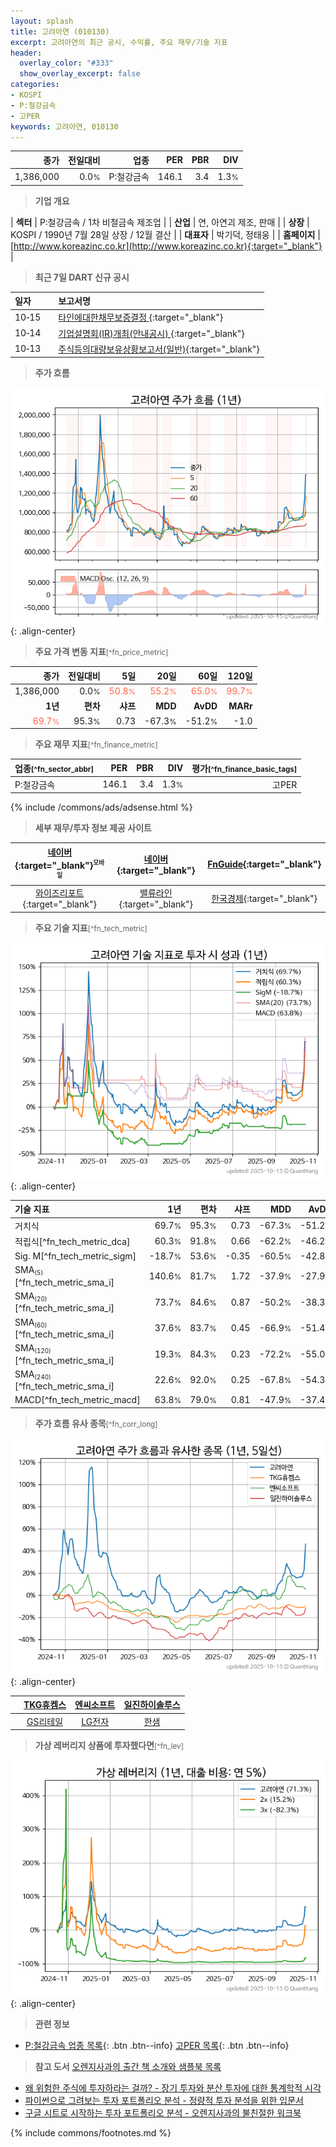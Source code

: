 ```yaml
---
layout: splash
title: 고려아연 (010130)
excerpt: 고려아연의 최근 공시, 수익률, 주요 재무/기술 지표
header:
  overlay_color: "#333"
  show_overlay_excerpt: false
categories:
- KOSPI
- P:철강금속
- 고PER
keywords: 고려아연, 010130
---
```


| **종가** | **전일대비** | **업종** | **PER** | **PBR** | **DIV** |
| -------: | -----------: | -------: | ------: | ------: | ------: |
| 1,386,000 | 0.0<small>%</small> | P:철강금속 | 146.1 | 3.4 | 1.3<small>%</small> |

<!-- more -->


> **기업 개요**<a id="company"></a>

| <span style="white-space:nowrap;">**섹터**</span> | P:철강금속 / 1차 비철금속 제조업 |
| <span style="white-space:nowrap;">**산업**</span> | 연, 아연괴 제조, 판매 |
| <span style="white-space:nowrap;">**상장**</span> | KOSPI / 1990년 7월 28일 상장 / 12월 결산 |
| <span style="white-space:nowrap;">**대표자**</span> | 박기덕, 정태웅 |
| <span style="white-space:nowrap;">**홈페이지**</span> | [http://www.koreazinc.co.kr](http://www.koreazinc.co.kr){:target="_blank"} |


> **최근 7일 DART 신규 공시**<a id="dart"></a>

| **일자** |      | **보고서명** |
| :------- | :--- | :----------- |
| 10&#x2011;15 | | [타인에대한채무보증결정              ](https://dart.fss.or.kr/dsaf001/main.do?rcpNo=20251015800331){:target="_blank"} |
| 10&#x2011;14 | | [기업설명회(IR)개최(안내공시)              ](https://dart.fss.or.kr/dsaf001/main.do?rcpNo=20251014800371){:target="_blank"} |
| 10&#x2011;13 | | [주식등의대량보유상황보고서(일반)](https://dart.fss.or.kr/dsaf001/main.do?rcpNo=20251013000272){:target="_blank"} |


> **주가 흐름**<a id="price"></a>

![010130](/stock/images/010130.png){: .align-center}


> **주요 가격 변동 지표**<small>[^fn_price_metric]</small>

| **종가** | **전일대비** | **5일** | **20일** | **60일** | **120일** |
| -------: | -----------: | ------: | -------: | -------: | --------: |
| 1,386,000 | 0.0<small>%</small> | <span style="color: tomato">50.8<small>%</small></span> | <span style="color: tomato">55.2<small>%</small></span> | <span style="color: tomato">65.0<small>%</small></span> | <span style="color: tomato">99.7<small>%</small></span> |
| **1년** | **편차** | **샤프** | **MDD** | **AvDD** | **MARr** |
| <span style="color: tomato">69.7<small>%</small></span> | 95.3<small>%</small> | 0.73 | -67.3<small>%</small> | -51.2<small>%</small> | -1.0 |


> **주요 재무 지표**<small>[^fn_finance_metric]</small>

| **업종**<small>[^fn_sector_abbr]</small> | **PER** | **PBR** | **DIV** | **평가**<small>[^fn_finance_basic_tags]</small> |
| :--------------------------------------- | ------: | ------: | ------: | ----------------------------------------------: |
| P:철강금속 | 146.1 | 3.4 | 1.3<small>%</small> | 고PER |



{% include /commons/ads/adsense.html %}

> **세부 재무/투자 정보 제공 사이트**

| [네이버](https://m.stock.naver.com/domestic/stock/010130/finance/summary){:target="_blank"}<sup><small>모바일</small></sup> | [네이버](https://finance.naver.com/item/coinfo.naver?code=010130){:target="_blank"} | [FnGuide](https://comp.fnguide.com/SVO2/ASP/SVD_Invest.asp?gicode=A010130&MenuYn=Y){:target="_blank"} |
| :---: | :---: | :---: |
| [와이즈리포트](https://comp.wisereport.co.kr/company/c1040001.aspx?cmp_cd=010130){:target="_blank"} | [밸류라인](https://www.valueline.co.kr/finance/summary/010130){:target="_blank"} | [한국경제](https://markets.hankyung.com/stock/010130/financial-summary){:target="_blank"} |


> **주요 기술 지표**<small>[^fn_tech_metric]</small>


![010130](/stock/images/010130_tech.png){: .align-center}

| **기술 지표** | **1년** | **편차** | **샤프** | **MDD** | **AvDD** |
| :------------ | ------: | -----------: | -------: | ------: | -------: |
| 거치식 | 69.7<small>%</small> | 95.3<small>%</small> | 0.73 | -67.3<small>%</small> | -51.2<small>%</small> |
| 적립식[^fn_tech_metric_dca] | 60.3<small>%</small> | 91.8<small>%</small> | 0.66 | -62.2<small>%</small> | -46.2<small>%</small> |
| Sig. M[^fn_tech_metric_sigm] | -18.7<small>%</small> | 53.6<small>%</small> | -0.35 | -60.5<small>%</small> | -42.8<small>%</small> |
| SMA<small><sub>(5)</sub></small>[^fn_tech_metric_sma_i] | 140.6<small>%</small> | 81.7<small>%</small> | 1.72 | -37.9<small>%</small> | -27.9<small>%</small> |
| SMA<small><sub>(20)</sub></small>[^fn_tech_metric_sma_i] | 73.7<small>%</small> | 84.6<small>%</small> | 0.87 | -50.2<small>%</small> | -38.3<small>%</small> |
| SMA<small><sub>(60)</sub></small>[^fn_tech_metric_sma_i] | 37.6<small>%</small> | 83.7<small>%</small> | 0.45 | -66.9<small>%</small> | -51.4<small>%</small> |
| SMA<small><sub>(120)</sub></small>[^fn_tech_metric_sma_i] | 19.3<small>%</small> | 84.3<small>%</small> | 0.23 | -72.2<small>%</small> | -55.0<small>%</small> |
| SMA<small><sub>(240)</sub></small>[^fn_tech_metric_sma_i] | 22.6<small>%</small> | 92.0<small>%</small> | 0.25 | -67.8<small>%</small> | -54.3<small>%</small> |
| MACD[^fn_tech_metric_macd] | 63.8<small>%</small> | 79.0<small>%</small> | 0.81 | -47.9<small>%</small> | -37.4<small>%</small> |


> **주가 흐름 유사 종목**<a id="corr"></a><small>[^fn_corr_long]</small>

![010130](/stock/images/010130_corr.png){: .align-center}

|       | [TKG휴켐스](/069260/) | [엔씨소프트](/036570/) | [일진하이솔루스](/271940/) |
| :---: | :------------------------------------: | :------------------------------------: | :------------------------------------: |
|       | [GS리테일](/007070/) | [LG전자](/066570/) | [한샘](/009240/) |


> **가상 레버리지 상품에 투자했다면**<a id="2x"></a><small>[^fn_lev]</small>

![010130](/stock/images/010130_2x.png){: .align-center}


> **관련 정보**

- [P:철강금속 업종 목록](/stats/sector/kospi_업종_철강금속_종목/){: .btn .btn--info} [고PER 목록](/fn/fn_high_per/){: .btn .btn--info}

> **참고 도서** [오렌지사과의 출간 책 소개와 샘플북 목록](https://kongdori.tistory.com/691)

- [왜 위험한 주식에 투자하라는 걸까? - 장기 투자와 분산 투자에 대한 통계학적 시각](https://kongdori.tistory.com/421)
- [파이썬으로 그려보는 투자 포트폴리오 분석  - 정량적 투자 분석을 위한 입문서](https://kongdori.tistory.com/643)
- [구글 시트로 시작하는 투자 포트폴리오 분석 - 오렌지사과의 불친절한 워크북](https://kongdori.tistory.com/449)


{% include commons/footnotes.md %}